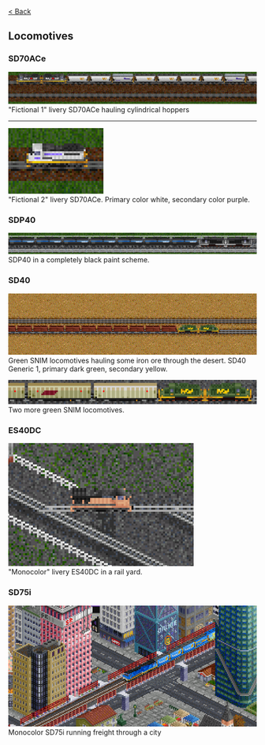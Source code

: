 [< Back](./README.md)

## Locomotives
### SD70ACe

![](screenshot/sd70ace_fictional1_001.png)
"Fictional 1" livery SD70ACe hauling cylindrical hoppers

<hr>

![](screenshot/sd70ace_fictional2_001.png)<br>
"Fictional 2" livery SD70ACe. Primary color white, secondary color purple.

### SDP40
![](screenshot/sdp40_allblack_001.png)<br>
SDP40 in a completely black paint scheme.

### SD40
![](screenshot/sd40_snimgreen_001.png)<br>
Green SNIM locomotives hauling some iron ore through the desert. SD40 Generic 1, primary dark green, secondary yellow.

![](screenshot/sd40_snimgreen_002.png)<br>
Two more green SNIM locomotives.

### ES40DC
![](screenshot/es40dc_monocolor_001.png)<br>
"Monocolor" livery ES40DC in a rail yard.

### SD75i
![](screenshot/sd75i_monocolor_001.png)<br>
Monocolor SD75i running freight through a city

